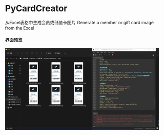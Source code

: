 # PyCardCreator
从Excel表格中生成会员或储值卡图片 Generate a member or gift card image from the Excel

#### 界面预览 
![image](preview.png)
